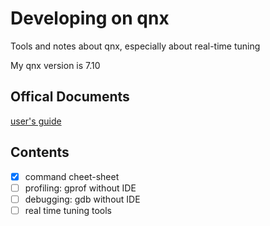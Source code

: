 # Developing on qnx

Tools and notes about qnx, especially about real-time tuning

My qnx version is 7.10

## Offical Documents

[user's guide](https://www.qnx.com/developers/docs/7.1/#com.qnx.doc.ide.userguide/topic/about.html)

## Contents 

- [x] command cheet-sheet
- [ ] profiling: gprof without IDE
- [ ] debugging: gdb without IDE
- [ ] real time tuning tools
